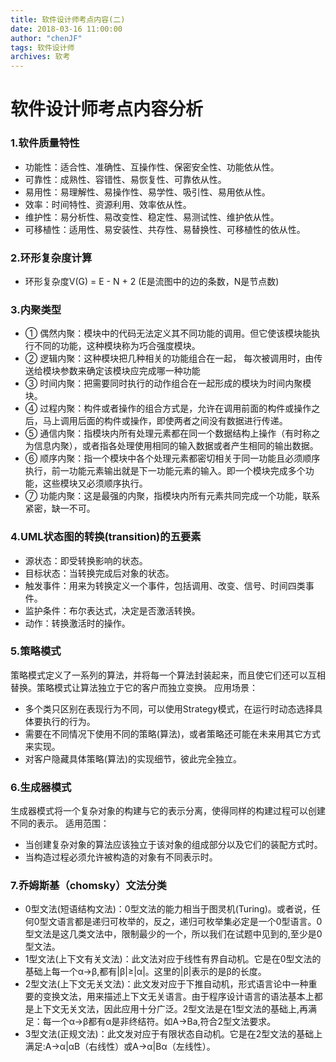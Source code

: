 ```yaml
---
title: 软件设计师考点内容(二)
date: 2018-03-16 11:00:00
author: "chenJF"
tags: 软件设计师
archives: 软考
---
```


# 软件设计师考点内容分析

### 1.软件质量特性
  * 功能性：适合性、准确性、互操作性、保密安全性、功能依从性。
  * 可靠性：成熟性、容错性、易恢复性、可靠依从性。
  * 易用性：易理解性、易操作性、易学性、吸引性、易用依从性。
  * 效率：时间特性、资源利用、效率依从性。
  * 维护性：易分析性、易改变性、稳定性、易测试性、维护依从性。
  * 可移植性：适用性、易安装性、共存性、易替换性、可移植性的依从性。

### 2.环形复杂度计算
* 环形复杂度V(G) = E - N + 2
(E是流图中的边的条数，N是节点数)

### 3.内聚类型
* ① 偶然内聚：模块中的代码无法定义其不同功能的调用。但它使该模块能执行不同的功能，这种模块称为巧合强度模块。
* ② 逻辑内聚：这种模块把几种相关的功能组合在一起， 每次被调用时，由传送给模块参数来确定该模块应完成哪一种功能
* ③ 时间内聚：把需要同时执行的动作组合在一起形成的模块为时间内聚模块。
* ④ 过程内聚：构件或者操作的组合方式是，允许在调用前面的构件或操作之后，马上调用后面的构件或操作，即使两者之间没有数据进行传递。
* ⑤ 通信内聚：指模块内所有处理元素都在同一个数据结构上操作（有时称之为信息内聚），或者指各处理使用相同的输入数据或者产生相同的输出数据。
* ⑥ 顺序内聚：指一个模块中各个处理元素都密切相关于同一功能且必须顺序执行，前一功能元素输出就是下一功能元素的输入。即一个模块完成多个功能，这些模块又必须顺序执行。
* ⑦ 功能内聚：这是最强的内聚，指模块内所有元素共同完成一个功能，联系紧密，缺一不可。

### 4.UML状态图的转换(transition)的五要素
* 源状态：即受转换影响的状态。
* 目标状态：当转换完成后对象的状态。
* 触发事件：用来为转换定义一个事件，包括调用、改变、信号、时间四类事件。
* 监护条件：布尔表达式，决定是否激活转换。
* 动作：转换激活时的操作。

### 5.策略模式
策略模式定义了一系列的算法，并将每一个算法封装起来，而且使它们还可以互相替换。策略模式让算法独立于它的客户而独立变换。
应用场景：
* 多个类只区别在表现行为不同，可以使用Strategy模式，在运行时动态选择具体要执行的行为。
* 需要在不同情况下使用不同的策略(算法)，或者策略还可能在未来用其它方式来实现。
* 对客户隐藏具体策略(算法)的实现细节，彼此完全独立。

### 6.生成器模式
生成器模式将一个复杂对象的构建与它的表示分离，使得同样的构建过程可以创建不同的表示。
适用范围：
* 当创建复杂对象的算法应该独立于该对象的组成部分以及它们的装配方式时。
* 当构造过程必须允许被构造的对象有不同表示时。

### 7.乔姆斯基（chomsky）文法分类
* 0型文法(短语结构文法)：0型文法的能力相当于图灵机(Turing)。或者说，任何0型文语言都是递归可枚举的，反之，递归可枚举集必定是一个0型语言。0型文法是这几类文法中，限制最少的一个，所以我们在试题中见到的,至少是0型文法。
* 1型文法(上下文有关文法)：此文法对应于线性有界自动机。它是在0型文法的基础上每一个α→β,都有|β|≥|α|。这里的|β|表示的是β的长度。
* 2型文法(上下文无关文法)：此文发对应于下推自动机，形式语言论中一种重要的变换文法，用来描述上下文无关语言。由于程序设计语言的语法基本上都是上下文无关文法，因此应用十分广泛。2型文法是在1型文法的基础上,再满足：每一个α→β都有α是非终结符。如A->Ba,符合2型文法要求。
* 3型文法(正规文法)：此文发对应于有限状态自动机。它是在2型文法的基础上满足:A→α|αB（右线性）或A→α|Bα（左线性）。